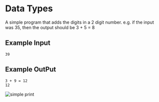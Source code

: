 
# Data Types

A simple program that adds the digits in a 2 digit number. e.g. if the input was 35, then the output should be 3 + 5 = 8

## Example Input

```
39
```

## Example OutPut

```
3 + 9 = 12
12
```
![simple print](https://github.com/Abdurahman-hassan/100DaysOfCode/blob/main/DayTwo/2.1.DataTypes/2.1.DataTypes.gif.gif?raw=true)
